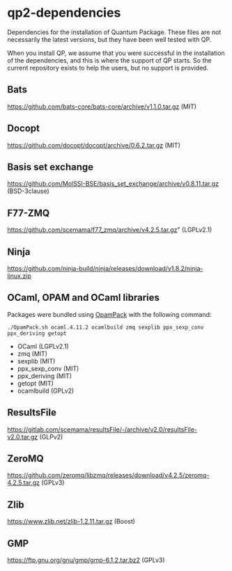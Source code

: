 # qp2-dependencies

Dependencies for the installation of Quantum Package. These files are not
necessarily the latest versions, but they have been well tested with QP.

When you install QP, we assume that you were successful in the installation of the dependencies, and this is where the support of QP starts.
So the current repository exists to help the users, but no support is provided.

## Bats
https://github.com/bats-core/bats-core/archive/v1.1.0.tar.gz
(MIT)

## Docopt
https://github.com/docopt/docopt/archive/0.6.2.tar.gz
(MIT)

## Basis set exchange
https://github.com/MolSSI-BSE/basis_set_exchange/archive/v0.8.11.tar.gz
(BSD-3clause)

## F77-ZMQ
https://github.com/scemama/f77_zmq/archive/v4.2.5.tar.gz"
(LGPLv2.1)

## Ninja
https://github.com/ninja-build/ninja/releases/download/v1.8.2/ninja-linux.zip

## OCaml, OPAM and OCaml libraries
Packages were bundled using [OpamPack](https://github.com/scemama/OpamPack) with the following command:
```
./OpamPack.sh ocaml.4.11.2 ocamlbuild zmq sexplib ppx_sexp_conv ppx_deriving getopt
```
- OCaml (LGPLv2.1)
- zmq (MIT)
- sexplib (MIT)
- ppx_sexp_conv (MIT)
- ppx_deriving (MIT)
- getopt (MIT)
- ocamlbuild (GPLv2)

## ResultsFile
https://gitlab.com/scemama/resultsFile/-/archive/v2.0/resultsFile-v2.0.tar.gz
(GLPv2)

## ZeroMQ
https://github.com/zeromq/libzmq/releases/download/v4.2.5/zeromq-4.2.5.tar.gz
(GPLv3)

## Zlib
https://www.zlib.net/zlib-1.2.11.tar.gz
(Boost)


## GMP
https://ftp.gnu.org/gnu/gmp/gmp-6.1.2.tar.bz2
(GPLv3)





